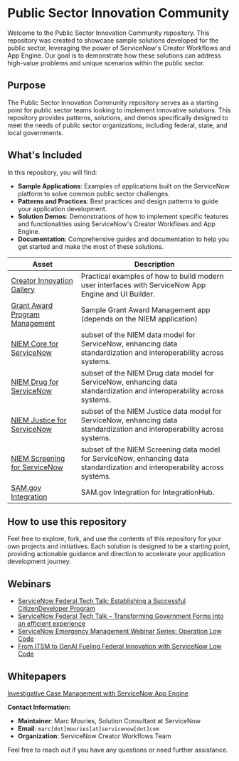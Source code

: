 # Public Sector Innovation Community

Welcome to the Public Sector Innovation Community repository. This repository was created to showcase sample solutions developed for the public sector, leveraging the power of ServiceNow's Creator Workflows and App Engine. Our goal is to demonstrate how these solutions can address high-value problems and unique scenarios within the public sector.

## Purpose

The Public Sector Innovation Community repository serves as a starting point for public sector teams looking to implement innovative solutions. This repository provides patterns, solutions, and demos specifically designed to meet the needs of public sector organizations, including federal, state, and local governments.

## What's Included

In this repository, you will find:

- **Sample Applications**: Examples of applications built on the ServiceNow platform to solve common public sector challenges.
- **Patterns and Practices**: Best practices and design patterns to guide your application development.
- **Solution Demos**: Demonstrations of how to implement specific features and functionalities using ServiceNow's Creator Workflows and App Engine.
- **Documentation**: Comprehensive guides and documentation to help you get started and make the most of these solutions.


| Asset                                                                                          | Description                                                                            | 
| ---------------------------------------------------------------------------------------------- | -------------------------------------------------------------------------------------- | 
| [Creator Innovation Gallery](https://github.com/ServiceNow/Creator-Innovation-Gallery/)        | Practical examples of how to build modern user interfaces with ServiceNow App Engine and UI Builder.  | 
| [Grant Award Program Management](https://github.com/ServiceNow/Grant-Award-Program-Management) | Sample Grant Award Management app (depends on the NIEM application)                    |
| [NIEM Core for ServiceNow](https://github.com/ServiceNow/NIEM)                                 | subset of the NIEM data model for ServiceNow, enhancing data standardization and interoperability across systems.          | 
| [NIEM Drug for ServiceNow](https://github.com/ServiceNow/NIEM-Drug)                            | subset of the NIEM Drug data model for ServiceNow, enhancing data standardization and interoperability across systems.     | 
| [NIEM Justice for ServiceNow](https://github.com/ServiceNow/NIEM-Justice)                      | subset of the NIEM Justice data model for ServiceNow, enhancing data standardization and interoperability across systems.  | 
| [NIEM Screening for ServiceNow](https://github.com/ServiceNow/NIEM-Screening)                  | subset of the NIEM Screening data model for ServiceNow, enhancing data standardization and interoperability across systems.| 
| [SAM.gov Integration](https://github.com/ServiceNow/SAM.gov-Spoke)                             | SAM.gov Integration for IntegrationHub. |


## How to use this repository

Feel free to explore, fork, and use the contents of this repository for your own projects and initiatives. Each solution is designed to be a starting point, providing actionable guidance and direction to accelerate your application development journey. 

## Webinars
* [ServiceNow Federal Tech Talk: Establishing a Successful CitizenDeveloper Program](https://www.youtube.com/watch?v=8oyvhc7eGuk)     
* [ServiceNow Federal Tech Talk – Transforming Government Forms into an efficient experience](https://www.youtube.com/watch?v=Reqan2XKpA0)
* [ServiceNow Emergency Management Webinar Series: Operation Low Code](https://www.youtube.com/watch?v=pGYQaqw6AVA)
* [From ITSM to GenAI Fueling Federal Innovation with ServiceNow Low Code](https://www.youtube.com/watch?v=rVOq1wJZAtQ)

## Whitepapers
[Investigative Case Management with ServiceNow App Engine](./assets/ServiceNow_ICMS_AppEngine.pdf) 

**Contact Information:**

- **Maintainer**: Marc Mouries, Solution Consultant at ServiceNow
- **Email**: `marc[dot]mouries[at]servicenow[dot]com`
- **Organization**: ServiceNow Creator Workflows Team

Feel free to reach out if you have any questions or need further assistance.
